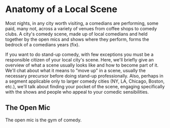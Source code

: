 # Anatomy of a Local Scene

Most nights, in any city worth visiting, a comedians are performing, some paid, many not, across a variety of venues from coffee shops to comedy clubs. A city's comedy scene, made up of local comedians and held together by the open mics and shows where they perform, forms the bedrock of a comedians years (fix). 

If you want to do stand-up comedy, with few exceptions you must be a responsible citizen of your local city's scene. Here, we'll briefly give an overview of what a scene usually looks like and how to become part of it. We'll chat about what it means to "move up" in a scene, usually the necessary precursor before doing stand-up professionally. Also, perhaps in a segment applicable only to larger comedy cities (NY, LA, Chicago, Boston, etc.), we'll talk about finding your pocket of the scene, engaging specifically with the shows and people who appeal to your comedic sensibilities. 

## The Open Mic

The open mic is the gym of comedy.



